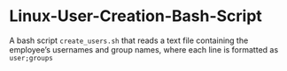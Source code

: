 # Linux-User-Creation-Bash-Script
A bash script `create_users.sh` that reads a text file containing the employee’s usernames and group names, where each line is formatted as `user;groups`
